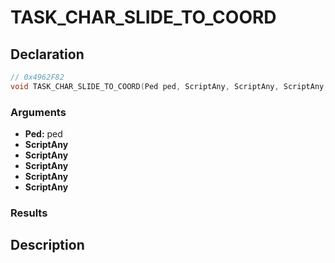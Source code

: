 # TASK_CHAR_SLIDE_TO_COORD

## Declaration
```cpp
// 0x4962F82
void TASK_CHAR_SLIDE_TO_COORD(Ped ped, ScriptAny, ScriptAny, ScriptAny, ScriptAny, ScriptAny);
```

### Arguments
- **Ped:** ped
- **ScriptAny**
- **ScriptAny**
- **ScriptAny**
- **ScriptAny**
- **ScriptAny**

### Results

## Description

